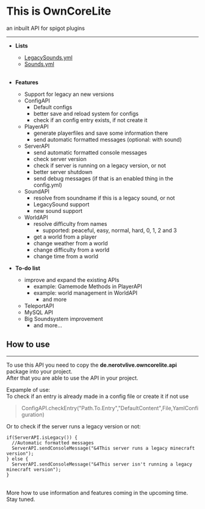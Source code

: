 # This is OwnCoreLite #
an inbuilt API for spigot plugins
* * *
* <strong>Lists</strong>
  * <a href="https://github.com/nerotvlive/OwnCoreLite/blob/master/src/de/nerotvlive/owncorelite/api/LegacySounds.yml">LegacySounds.yml</a>
  * <a href="https://github.com/nerotvlive/OwnCoreLite/blob/master/src/de/nerotvlive/owncorelite/api/Sounds.yml">Sounds.yml</a>
<br><br>
* <strong>Features</strong>
  * Support for legacy an new versions
  * ConfigAPI
    * Default configs
    * better save and reload system for configs
    * check if an config entry exists, if not create it
  * PlayerAPI
    * generate playerfiles and save some information there
    * send automatic formatted messages (optional: with sound)
  * ServerAPI
    * send automatic formatted console messages
    * check server version
    * check if server is running on a legacy version, or not
    * better server shutdown
    * send debug messages (if that is an enabled thing in the config.yml)
  * SoundAPI
    * resolve from soundname if this is a legacy sound, or not
    * LegacySound support
    * new sound support
  * WorldAPI
    * resolve difficulty from names
      * supported: peaceful, easy, normal, hard, 0, 1, 2 and 3
    * get a world from a player
    * change weather from a world
    * change difficulty from a world
    * change time from a world
  
* <strong>To-do list</strong>
  * improve and expand the existing APIs
    * example: Gamemode Methods in PlayerAPI
    * example: world management in WorldAPI
      * and more
  * TeleportAPI
  * MySQL API
  * Big Soundsystem improvement
    * and more...
  
## How to use ##
***
To use this API you need to copy the <strong>de.nerotvlive.owncorelite.api</strong> package into your project.<br>
After that you are able to use the API in your project.

Expample of use:<br>
To check if an entry is already made  in a config file or create it if not use
> ConfigAPI.checkEntry("Path.To.Entry","DefaultContent",File,YamlConfiguration)

Or to check if the server runs a legacy version or not:
```
if(ServerAPI.isLegacy()) {
  //Automatic formatted messages
  ServerAPI.sendConsoleMessage("&4This server runs a legacy minecraft version");
} else {
  ServerAPI.sendConsoleMessage("&4This server isn't running a legacy minecraft version");
}
```
<br> More how to use information and features coming in the upcoming time. Stay tuned.